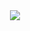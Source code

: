 
<div align="center"> 
<img src="https://github.com/Qypol342/Qypol342/assets/37497007/4a5e00fd-c860-40df-a218-6dd0d27ba970" />




</div>


<!--
[![An image of @qypol342's Holopin badges, which is a link to view their full Holopin profile](https://holopin.me/qypol342)](https://holopin.io/@qypol342)
-->
